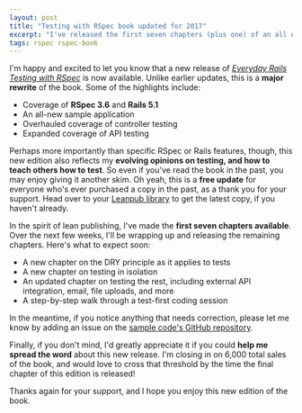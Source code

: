 ```yaml
---
layout: post
title: "Testing with RSpec book updated for 2017"
excerpt: "I've released the first seven chapters (plus one) of an all new edition of my popular introduction to RSpec for Rails. Here's what's new, and what to expect next."
tags: rspec rspec-book
---
```


I'm happy and excited to let you know that a new release of _[Everyday Rails Testing with RSpec](https://leanpub.com/everydayrailsrspec)_ is now available. Unlike earlier updates, this is a **major rewrite** of the book. Some of the highlights include:

- Coverage of **RSpec 3.6** and **Rails 5.1**
- An all-new sample application
- Overhauled coverage of controller testing
- Expanded coverage of API testing

Perhaps more importantly than specific RSpec or Rails features, though, this new edition also reflects my **evolving opinions on testing, and how to teach others how to test**. So even if you've read the book in the past, you may enjoy giving it another skim. Oh yeah, this is a **free update** for everyone who's ever purchased a copy in the past, as a thank you for your support. Head over to your [Leanpub library](https://leanpub.com/user_dashboard/library) to get the latest copy, if you haven't already.

In the spirit of lean publishing, I've made the **first seven chapters available**. Over the next few weeks, I'll be wrapping up and releasing the remaining chapters. Here's what to expect soon:

- A new chapter on the DRY principle as it applies to tests
- A new chapter on testing in isolation
- An updated chapter on testing the rest, including external API integration, email, file uploads, and more
- A step-by-step walk through a test-first coding session

In the meantime, if you notice anything that needs correction, please let me know by adding an issue on the [sample code's GitHub repository](https://github.com/everydayrails/everydayrails-rspec-2017/issues).

Finally, if you don't mind, I'd greatly appreciate it if you could **help me spread the word** about this new release. I'm closing in on 6,000 total sales of the book, and would love to cross that threshold by the time the final chapter of this edition is released!

Thanks again for your support, and I hope you enjoy this new edition of the book.
